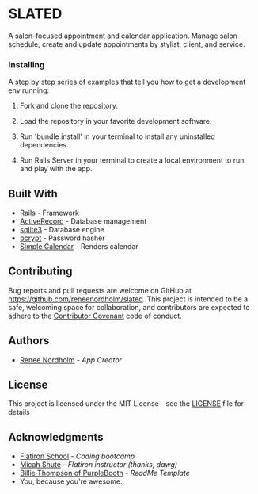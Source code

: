# SLATED

A salon-focused appointment and calendar application.  Manage salon schedule, create and update appointments by stylist, client, and service.

### Installing

A step by step series of examples that tell you how to get a development env running:

1. Fork and clone the repository.

2. Load the repository in your favorite development software.

3. Run 'bundle install' in your terminal to install any uninstalled dependencies.

4. Run Rails Server in your terminal to create a local environment to run and play with the app.  


## Built With

* [Rails](https://github.com/rails/rails) - Framework
* [ActiveRecord](https://rubygems.org/gems/activerecord) - Database management
* [sqlite3](https://rubygems.org/gems/sqlite3) - Database engine
* [bcrypt](https://rubygems.org/gems/bcrypt) - Password hasher
* [Simple Calendar](https://github.com/excid3/simple_calendar) - Renders calendar


## Contributing

Bug reports and pull requests are welcome on GitHub at https://github.com/reneenordholm/slated. This project is intended to be a safe, welcoming space for collaboration, and contributors are expected to adhere to the [Contributor Covenant](https://www.contributor-covenant.org/) code of conduct.

## Authors

* [Renee Nordholm](https://github.com/reneenordholm) - *App Creator*

## License

This project is licensed under the MIT License - see the [LICENSE](LICENSE) file for details

## Acknowledgments

* [Flatiron School](https://flatironschool.com/) - *Coding bootcamp*
* [Micah Shute](https://github.com/micahshute) - *Flatiron instructor (thanks, dawg)*
* [Billie Thompson of PurpleBooth](https://github.com/PurpleBooth) - *ReadMe Template*
* You, because you're awesome. 